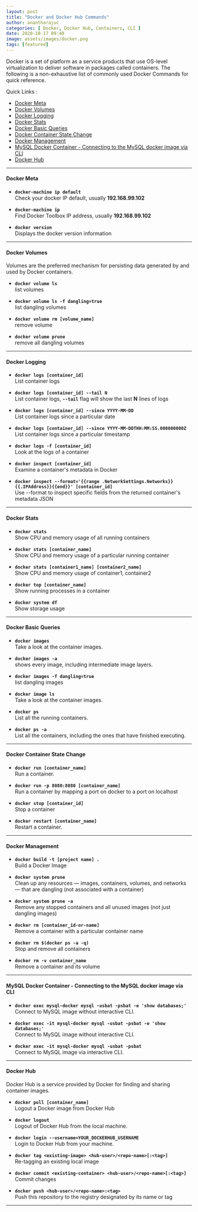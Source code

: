 ```yaml
---
layout: post
title: "Docker and Docker Hub Commands"
author: anantharajuc
categories: [ Docker, Docker Hub, Containers, CLI ]
date: 2020-10-17 09:40
image: assets/images/docker.png
tags: [featured]
---
```


Docker is a set of platform as a service products that use OS-level virtualization to deliver software in packages called containers. The following is a non-exhaustive list of commonly used Docker Commands for quick reference.

Quick Links :

- [Docker Meta](#docker-meta)
- [Docker Volumes](#docker-volumes)
- [Docker Logging](#docker-logging)
- [Docker Stats](#docker-stats)
- [Docker Basic Queries](#docker-basic-queries)
- [Docker  Container State Change](#docker-container-state-change)
- [Docker Management](#docker-management)
- [MySQL Docker Container - Connecting to the MySQL docker image via CLI](#mysql-docker-container---connecting-to-the-mysql-docker-image-via-cli)
- [Docker Hub](#docker-hub)

---

#### Docker Meta

*	**`docker-machine ip default`**  
Check your docker IP default, usually **192.168.99.102**

*	**`docker-machine ip`**  
Find Docker Toolbox IP address, usually **192.168.99.102**

*	**`docker version`**  
Displays the docker version information  

---

#### Docker Volumes

Volumes are the preferred mechanism for persisting data generated by and used by Docker containers.

*	**`docker volume ls`**  
list volumes 

*	**`docker volume ls -f dangling=true`**  
list dangling volumes   

*	**`docker volume rm [volume_name]`**  
remove volume 

*	**`docker volume prune`**  
remove all dangling volumes 

---

#### Docker Logging

*	**`docker logs [container_id]`**  
List container logs                                                           	 

*	**`docker logs [container_id] --tail N`**  
List container logs, **`--tail`** flag will show the last **N** lines of logs 	 

*	**`docker logs [container_id] --since YYYY-MM-DD`**  
List container logs since a particular date                                   	

*	**`docker logs [container_id] --since YYYY-MM-DDTHH:MM:SS.000000000Z`**  
List container logs since a particular timestamp                              	

*	**`docker logs -f [container_id]`**  
Look at the logs of a container                                               	

*	**`docker inspect [container_id]`**  
Examine a container's metadata in Docker                                      	

*	**`docker inspect --format='{{range .NetworkSettings.Networks}}{{.IPAddress}}{{end}}' [container_id]`**  
Use --format to inspect specific fields from the returned container's metadata JSON

---

#### Docker Stats

*	**`docker stats`**  							                            
Show CPU and memory usage of all running containers          

*	**`docker stats [container_name]`**  						             
Show CPU and memory usage of a particular running container                   

*	**`docker stats [container1_name] [container2_name]`**  			        
Show CPU and memory usage of container1, container2                           

*	**`docker top [container_name]`**  			                       
Show running processes in a container                                         

*	**`docker system df`**  			                                      
Show storage usage                                                        

---

#### Docker Basic Queries

*	**`docker images`**  			                
Take a look at the container images.

*	**`docker images -a`**  			         
shows  every image, including intermediate image layers.               

*	**`docker images -f dangling=true`**  
list dangling images													   

*	**`docker image ls`**  			               
Take a look at the container images.                                   

*	**`docker ps`**  			                     
List all the running containers.                                       

*	**`docker ps -a`**  			                  
List all the containers, including the ones that have finished executing.

---

#### Docker  Container State Change 

*	**`docker run [container_name]`**    
Run a container. 

*	**`docker run -p 8080:8080 [container_name]`**    
Run a container by mapping a port on docker to a port on localhost

*	**`docker stop [container_id]`**    
Stop a container                                                  

*	**`docker restart [container_name]`**    
Restart a container.                                              

---

#### Docker Management

*	**`docker build -t [project name] .`**  
Build a Docker Image                                             														

*	**`docker system prune`**  
Clean up any resources — images, containers, volumes, and networks — that are dangling (not associated with a container)

*	**`docker system prune -a`**                   
Remove any stopped containers and all unused images (not just dangling images)                                  

*	**`docker rm [container_id-or-name]`**  
Remove a container with a particular container name                                                        

*	**`docker rm $(docker ps -a -q)`**  
Stop and remove all containers    

*	**`docker rm -v container_name`**   
Remove a container and its volume

---

#### MySQL Docker Container - Connecting to the MySQL docker image via CLI  

*	**`docker exec mysql-docker mysql -usbat -psbat -e 'show databases;'`**  
Connect to MySQL image without interactive CLI. 

*	**`docker exec -it mysql-docker mysql -usbat -psbat -e 'show databases;'`**   
Connect to MySQL image without interactive CLI.

*	**`docker exec -it mysql-docker mysql -usbat -psbat`**  
Connect to MySQL image via interactive CLI.	 						

---

#### Docker Hub

Docker Hub is a service provided by Docker for finding and sharing container images.

*	**`docker pull [container_name]`**  							     
Logout a Docker image from Docker Hub 

*	**`docker logout`**   
Logout of Docker Hub from the local machine. 
 
*	**`docker login --username=YOUR_DOCKERHUB_USERNAME`**   
Login to Docker Hub from your machine. 
 
*	**`docker tag <existing-image> <hub-user>/<repo-name>[:<tag>]`**   
Re-tagging an existing local image 
 
*	**`docker commit <existing-container> <hub-user>/<repo-name>[:<tag>]`**   
Commit changes 
 
*	**`docker push <hub-user>/<repo-name>:<tag>`**   
Push this repository to the registry designated by its name or tag 

---

